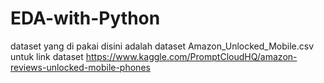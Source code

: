 # EDA-with-Python
dataset yang di pakai disini adalah dataset Amazon_Unlocked_Mobile.csv
untuk link dataset https://www.kaggle.com/PromptCloudHQ/amazon-reviews-unlocked-mobile-phones

